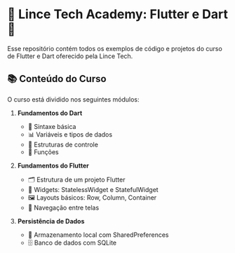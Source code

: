 # 🌟 Lince Tech Academy: Flutter e Dart 🌟

Esse repositório contém todos os exemplos de código e projetos do curso de Flutter e Dart oferecido pela Lince Tech.

## 📚 Conteúdo do Curso

O curso está dividido nos seguintes módulos:


1. **Fundamentos do Dart**
   - 📜 Sintaxe básica
   - 📊 Variáveis e tipos de dados
   - 🔄 Estruturas de controle
   - 📝 Funções

2. **Fundamentos do Flutter**
   - 🗂️ Estrutura de um projeto Flutter
   - 🧱 Widgets: StatelessWidget e StatefulWidget
   - 🖼️ Layouts básicos: Row, Column, Container
   - 🔀 Navegação entre telas

3. **Persistência de Dados**
   - 💾 Armazenamento local com SharedPreferences
   - 🗄️ Banco de dados com SQLite

